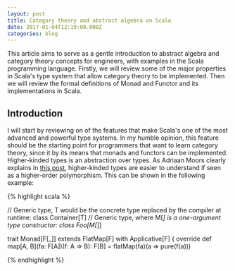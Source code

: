 ```yaml
---
layout: post
title: Category theory and abstract algebra on Scala
date: 2017-01-04T12:19:00.000Z
categories: blog
---
```


This article aims to serve as a gentle introduction to abstract algebra and category theory concepts for engineers, with examples in the Scala programming language. Firstly, we will review some of the major properties in Scala's type system that allow category theory to be implemented. Then we will review the formal definitions of Monad and Functor and its implementations in Scala.<br>

## Introduction

I will start by reviewing on of the features that make Scala's one of the most advanced and powerful type systems. In my humble opinion, this feature should be the starting point for programmers that want to learn category theory, since it by its means that monads and functors can be implemented.<br>
Higher-kinded types is an abstraction over types. As Adriaan Moors clearly explains in [this post][SO01], higher-kinded types are easier to understand if seen as a higher-order polymorphism. This can be shown in the following example:


{% highlight scala %}

// Generic type, T would be the concrete type replaced by the compiler at runtime:
class Container[T] 
// Generic type, where M[_] is a one-argument type constructor:
class Foo[M[_]] 

trait Monad[F[_]] extends FlatMap[F] with Applicative[F] {
  override def map[A, B](fa: F[A])(f: A => B): F[B] = 
  flatMap(fa)(a => pure(f(a)))  
    
{% endhighlight %}

[SO01]: http://stackoverflow.com/a/6427289/5089400
